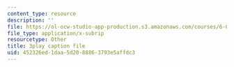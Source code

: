 ```yaml
---
content_type: resource
description: ''
file: https://ol-ocw-studio-app-production.s3.amazonaws.com/courses/6-004-computation-structures-spring-2017/452326ed1daa5d2088863793e5affdc3_Z7pKkCDmHh0.vtt
file_type: application/x-subrip
resourcetype: Other
title: 3play caption file
uid: 452326ed-1daa-5d20-8886-3793e5affdc3
---
```

